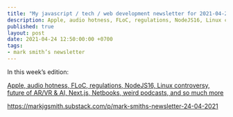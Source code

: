 ```yaml
---
title: "My javascript / tech / web development newsletter for 2021-04-24 is out!"
description: Apple, audio hotness, FLoC, regulations, NodeJS16, Linux controversy, future of AR/VR & AI, Next.js, Netbooks, weird podcasts, and so much more
published: true
layout: post
date: 2021-04-24 12:50:00:00 +0700
tags:
- mark smith’s newsletter
---
```

In this week’s edition:

[Apple, audio hotness, FLoC, regulations, NodeJS16, Linux controversy, future of AR/VR & AI, Next.js, Netbooks, weird podcasts, and so much more](https://markjgsmith.substack.com/p/mark-smiths-newsletter-24-04-2021)

https://markjgsmith.substack.com/p/mark-smiths-newsletter-24-04-2021
